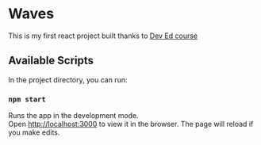 # Waves

This is my first react project built thanks to [Dev Ed course](https://developedbyed.com/p/the-creative-react-and-redux-course)

## Available Scripts

In the project directory, you can run:

### `npm start`

Runs the app in the development mode.\
Open [http://localhost:3000](http://localhost:3000) to view it in the browser. The page will reload if you make edits.
